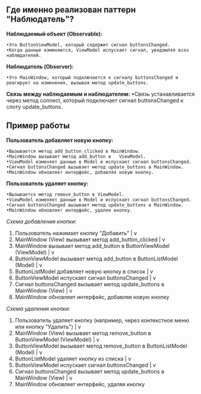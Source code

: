 ## Где именно реализован паттерн "Наблюдатель"? ##
**Наблюдаемый объект (Observable):** 

    •Это ButtonViewModel, который содержит сигнал buttonsChanged.
    •Когда данные изменяются, ViewModel испускает сигнал, уведомляя всех наблюдателей.

**Наблюдатель (Observer):**

    •Это MainWindow, который подключается к сигналу buttonsChanged и реагирует на изменения, вызывая метод update_buttons.

**Связь между наблюдаемым и наблюдателем:**
    •Связь устанавливается через метод connect, который подключает сигнал buttonsChanged к слоту update_buttons.

## Пример работы ##
**Пользователь добавляет новую кнопку:**

    •Вызывается метод add_button_clicked в MainWindow.
    •MainWindow вызывает метод add_button в   ViewModel.
    •ViewModel изменяет данные в Model и испускает сигнал buttonsChanged.
    •Сигнал buttonsChanged вызывает метод update_buttons в MainWindow.
    •MainWindow обновляет интерфейс, добавляя новую кнопку.

**Пользователь удаляет кнопку:**

    •Вызывается метод remove_button в ViewModel.
    •ViewModel изменяет данные в Model и испускает сигнал buttonsChanged.
    •Сигнал buttonsChanged вызывает метод update_buttons в MainWindow.
    •MainWindow обновляет интерфейс, удаляя кнопку.

*Схема добавления кнопки*:

1. Пользователь нажимает кнопку "Добавить"
   |
   v
2. MainWindow (View) вызывает метод add_button_clicked
   |
   v
3. MainWindow вызывает метод add_button в ButtonViewModel (ViewModel)
   |
   v
4. ButtonViewModel вызывает метод add_button в ButtonListModel (Model)
   |
   v
5. ButtonListModel добавляет новую кнопку в список
   |
   v
6. ButtonViewModel испускает сигнал buttonsChanged
   |
   v
7. Сигнал buttonsChanged вызывает метод update_buttons в MainWindow (View)
   |
   v
8. MainWindow обновляет интерфейс, добавляя новую кнопку

*Схема удаления кнопки*:

1. Пользователь удаляет кнопку (например, через контекстное меню или кнопку "Удалить")
   |
   v
2. MainWindow (View) вызывает метод remove_button в ButtonViewModel (ViewModel)
   |
   v
3. ButtonViewModel вызывает метод remove_button в ButtonListModel (Model)
   |
   v
4. ButtonListModel удаляет кнопку из списка
   |
   v
5. ButtonViewModel испускает сигнал buttonsChanged
   |
   v
6. Сигнал buttonsChanged вызывает метод update_buttons в MainWindow (View)
   |
   v
7. MainWindow обновляет интерфейс, удаляя кнопку